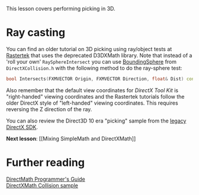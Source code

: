 This lesson covers performing picking in 3D.

# Ray casting

You can find an older tutorial on 3D picking using ray/object tests at [Rastertek](http://rastertek.com/dx11tut47.html) that uses the deprecated D3DXMath library. Note that instead of a 'roll your own' ``RaySphereIntersect`` you can use [BoundingSphere](https://docs.microsoft.com/en-us/windows/win32/api/directxcollision/ns-directxcollision-boundingsphere) from ``DirectXCollision.h`` with the following method to do the ray-sphere test:

```cpp
bool Intersects(FXMVECTOR Origin, FXMVECTOR Direction, float& Dist) const;
```

Also remember that the default view coordinates for *DirectX Tool Kit* is "right-handed" viewing coordinates and the Rastertek tutorials follow the older DirectX style of "left-handed" viewing coordinates. This requires reversing the Z direction of the ray.

You can also review the Direct3D 10 era "picking" sample from the [legacy DirectX SDK](https://github.com/walbourn/directx-sdk-legacy-samples/tree/main/Direct3D10/Pick10).

**Next lesson**: [[Mixing SimpleMath and DirectXMath]]

# Further reading

[DirectMath Programmer's Guide](https://docs.microsoft.com/en-us/windows/desktop/dxmath/ovw-xnamath-reference)  
[DirectXMath Collision sample](https://code.msdn.microsoft.com/DirectXMath-Win32-Sample-f365b9e5)
